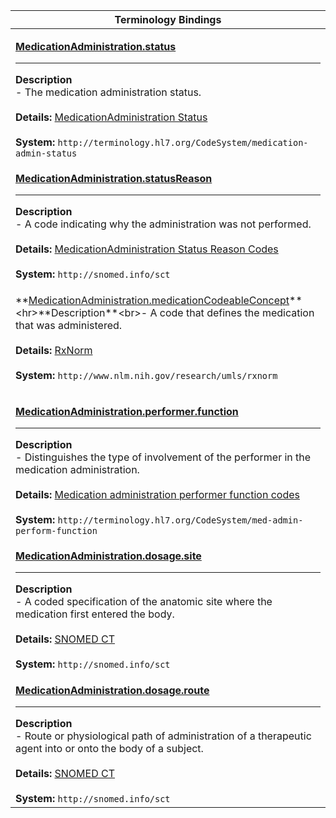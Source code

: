 |Terminology Bindings|
|---|
|<p>**[MedicationAdministration.status](https://hl7.org/fhir/R4/medicationadministration-definitions.html#MedicationAdministration.status)**<hr>**Description**<br>- The medication administration status.<br><br>**Details:** [MedicationAdministration Status](https://hl7.org/fhir/r4/valueset-medication-admin-status.html)<br><br>**System:** `http://terminology.hl7.org/CodeSystem/medication-admin-status`|
|<p>**[MedicationAdministration.statusReason](https://hl7.org/fhir/R4/medicationadministration-definitions.html#MedicationAdministration.statusReason)**<hr>**Description**<br>- A code indicating why the administration was not performed.<br><br>**Details:** [MedicationAdministration Status Reason Codes](http://hl7.org/fhir/r4/snomedct.html)<br><br>**System:** `http://snomed.info/sct`|
|<p>**[MedicationAdministration.medicationCodeableConcept](http://hl7.org/fhir/r4/medicationadministration-definitions.html#MedicationAdministration.medication_x_)**<hr>**Description**<br>- A code that defines the medication that was administered.<br><br>**Details:** [RxNorm](http://hl7.org/fhir/r4/rxnorm.html)<br><br>**System:** `http://www.nlm.nih.gov/research/umls/rxnorm`|
|<p>**[MedicationAdministration.performer.function](https://hl7.org/fhir/R4/medicationadministration-definitions.html#MedicationAdministration.performer.function)**<hr>**Description**<br>- Distinguishes the type of involvement of the performer in the medication administration.<br><br>**Details:** [Medication administration performer function codes](https://hl7.org/fhir/r4/valueset-med-admin-perform-function.html)<br><br>**System:** `http://terminology.hl7.org/CodeSystem/med-admin-perform-function`|
|<p>**[MedicationAdministration.dosage.site](https://hl7.org/fhir/R4/medicationadministration-definitions.html#MedicationAdministration.dosage.site)**<hr>**Description**<br>- A coded specification of the anatomic site where the medication first entered the body.<br><br>**Details:** [SNOMED CT](http://hl7.org/fhir/r4/snomedct.html)<br><br>**System:** `http://snomed.info/sct`|
|<p>**[MedicationAdministration.dosage.route](https://hl7.org/fhir/R4/medicationadministration-definitions.html#MedicationAdministration.dosage.route)**<hr>**Description**<br>- Route or physiological path of administration of a therapeutic agent into or onto the body of a subject.<br><br>**Details:** [SNOMED CT](http://hl7.org/fhir/r4/snomedct.html)<br><br>**System:** `http://snomed.info/sct`|